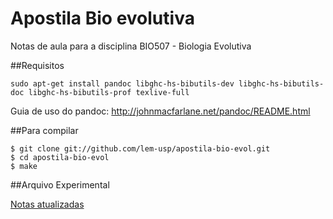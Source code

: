 Apostila Bio evolutiva
======================

Notas de aula para a disciplina BIO507 - Biologia Evolutiva

##Requisitos

```
sudo apt-get install pandoc libghc-hs-bibutils-dev libghc-hs-bibutils-doc libghc-hs-bibutils-prof texlive-full

```

Guia de uso do pandoc: http://johnmacfarlane.net/pandoc/README.html


##Para compilar

```
$ git clone git://github.com/lem-usp/apostila-bio-evol.git
$ cd apostila-bio-evol
$ make

```

##Arquivo Experimental

[Notas atualizadas](https://github.com/lem-usp/apostila-bio-evol/blob/tufte/output/apostila-bio302.pdf?raw=true)
